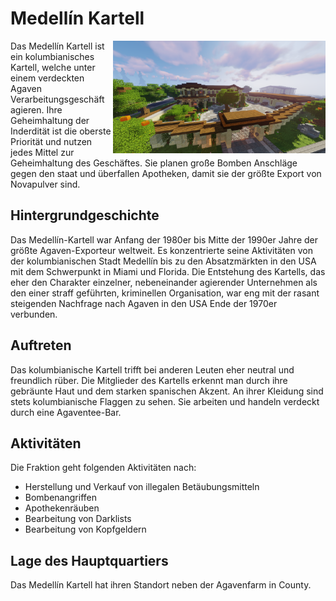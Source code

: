 # Medellín Kartell

<img align="right" width="340" eight="340" src="../../../assets/image/fraktionen/KartellHQ.png">


Das Medellín Kartell ist ein kolumbianisches Kartell, welche unter einem verdeckten Agaven Verarbeitungsgeschäft agieren. Ihre Geheimhaltung der Inderdität ist die oberste Priorität und nutzen jedes Mittel zur Geheimhaltung des Geschäftes.
Sie planen große Bomben Anschläge gegen den staat und überfallen Apotheken, damit sie der größte Export von Novapulver sind.

## Hintergrundgeschichte 
Das Medellín-Kartell war Anfang der 1980er bis Mitte der 1990er Jahre der größte Agaven-Exporteur weltweit.
Es konzentrierte seine Aktivitäten von der kolumbianischen Stadt Medellín bis zu den Absatzmärkten in den USA mit dem Schwerpunkt in Miami und Florida.
Die Entstehung des Kartells, das eher den Charakter einzelner, nebeneinander agierender Unternehmen als den einer straff geführten, kriminellen Organisation, war eng mit der rasant steigenden Nachfrage nach Agaven in den USA Ende der 1970er verbunden.

## Auftreten 
Das kolumbianische Kartell trifft bei anderen Leuten eher neutral und freundlich rüber. Die Mitglieder des Kartells erkennt man durch ihre gebräunte Haut und dem starken spanischen Akzent. An ihrer Kleidung sind stets kolumbianische Flaggen zu sehen. Sie arbeiten und handeln verdeckt durch eine Agaventee-Bar.

## Aktivitäten
Die Fraktion geht folgenden Aktivitäten nach:

* Herstellung und Verkauf von illegalen Betäubungsmitteln
* Bombenangriffen
* Apothekenräuben
* Bearbeitung von Darklists
* Bearbeitung von Kopfgeldern

## Lage des Hauptquartiers
Das Medellín Kartell hat ihren Standort neben der Agavenfarm in County. 
